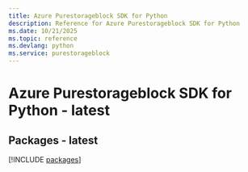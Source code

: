 ```yaml
---
title: Azure Purestorageblock SDK for Python
description: Reference for Azure Purestorageblock SDK for Python
ms.date: 10/21/2025
ms.topic: reference
ms.devlang: python
ms.service: purestorageblock
---
```

# Azure Purestorageblock SDK for Python - latest
## Packages - latest
[!INCLUDE [packages](purestorageblock-index.md)]